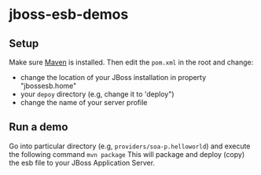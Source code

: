 jboss-esb-demos
===============

Setup
-----

Make sure [Maven](http://maven.apache.org/) is installed. Then edit the `pom.xml` in the root and change:

- change the location of your JBoss installation in property "jbossesb.home" 
- your `depoy` directory  (e.g, change it to 'deploy")
- change the name of your server profile 

Run a demo
----------

Go into particular directory (e.g, `providers/soa-p.helloworld`)
and execute the following command `mvn package`
This will package and deploy (copy) the esb file to your JBoss Application Server.




